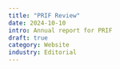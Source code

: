 ```yaml
---
title: "PRIF Review"
date: 2024-10-10
intro: Annual report for PRIF
draft: true
category: Website
industry: Editorial
---
```

